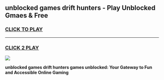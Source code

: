 
## unblocked games drift hunters - Play Unblocked Gmaes & Free
<h3>
<a href="https://news.freeplayer.one?title=unblocked_games_drift_hunters&ref=23F">CLICK TO PLAY</a></h3>
<hr>

<h3>
<a href="https://news.freeplayer.one?title=unblocked_games_drift_hunters&ref=23F">CLICK 2 PLAY</a>
  
</h3>

<a href="https://news.freeplayer.one?title=unblocked_games_drift_hunters&ref=23F/"><img src="https://clearcache.store/games.png"></a>


**unblocked games drift hunters games unblocked: Your Gateway to Fun and Accessible Online Gaming**
